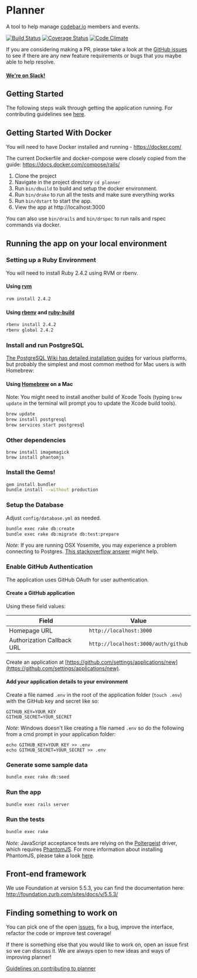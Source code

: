 # Planner

A tool to help manage [codebar.io](http://codebar.io) members and events.

[![Build Status](https://travis-ci.org/codebar/planner.png?branch=master)](https://travis-ci.org/codebar/planner)
[![Coverage Status](https://coveralls.io/repos/codebar/planner/badge.png)](https://coveralls.io/r/codebar/planner)
[![Code Climate](https://codeclimate.com/github/codebar/planner.png)](https://codeclimate.com/github/codebar/planner)

If you are considering making a PR, please take a look at the [GitHub issues](https://github.com/codebar/planner/issues) to see if there are any new feature requirements or bugs that you maybe able to help resolve.

#### [We're on Slack!](httpss://slack.codebar.io)


## Getting Started

The following steps walk through getting the application running. For contributing guidelines see [here](https://github.com/codebar/planner/blob/master/CONTRIBUTING.md).

## Getting Started With Docker
You will need to have Docker installed and running -  https://docker.com/

The current Dockerfile and docker-compose were closely copied from the guide: https://docs.docker.com/compose/rails/

1. Clone the project
2. Navigate in the project directory `cd planner`
3. Run `bin/dbuild` to build and setup the docker environment.
4. Run `bin/drake` to run all the tests and make sure everything works
5. Run `bin/dstart` to start the app.
6. View the app at  http://localhost:3000

You can also use `bin/drails` and `bin/drspec` to run rails and rspec commands via docker.


## Running the app on your local environment

### Setting up a Ruby Environment

You will need to install Ruby 2.4.2 using RVM or rbenv.

#### Using [rvm](https://rvm.io/rvm/install)

```bash
rvm install 2.4.2
```

#### Using [rbenv](https://github.com/sstephenson/rbenv) and [ruby-build](https://github.com/sstephenson/ruby-build)

```bash
rbenv install 2.4.2
rbenv global 2.4.2
```

### Install and run PostgreSQL
[The PostgreSQL Wiki has detailed installation guides](https://wiki.postgresql.org/wiki/Detailed_installation_guides) for various platforms, but probably the simplest and most common method for Mac users is with Homebrew:

#### Using [Homebrew](https://brew.sh/) on a Mac
Note: You might need to install another build of Xcode Tools (typing `brew update` in the terminal will prompt you to update the Xcode build tools).
```bash
brew update
brew install postgresql
brew services start postgresql
```
### Other dependencies
```
brew install imagemagick
brew install phantomjs
```

### Install the Gems!

```bash
gem install bundler
bundle install --without production
```

### Setup the Database

Adjust `config/database.yml` as needed.

```bash
bundle exec rake db:create
bundle exec rake db:migrate db:test:prepare
```

*Note:* If you are running OSX Yosemite, you may experience a problem connecting to
Postgres. [This stackoverflow answer](http://stackoverflow.com/a/26458194/1510063) might help.

### Enable GitHub Authentication

The application uses GitHub OAuth for user authentication.

#### Create a GitHub application

Using these field values:

| Field | Value |
| --- | --- |
| Homepage URL | `http://localhost:3000` |
| Authorization Callback URL | `http://localhost:3000/auth/github` |

Create an application at [https://github.com/settings/applications/new](https://github.com/settings/applications/new).

#### Add your application details to your environment

Create a file named `.env` in the root of the application folder (`touch .env`)
with the GitHub key and secret like so:

    GITHUB_KEY=YOUR_KEY
    GITHUB_SECRET=YOUR_SECRET

*Note:* Windows doesn't like creating a file named `.env` so do the following
from a cmd prompt in your application folder:

    echo GITHUB_KEY=YOUR_KEY >> .env
    echo GITHUB_SECRET=YOUR_SECRET >> .env

### Generate some sample data

```bash
bundle exec rake db:seed
```

### Run the app

```bash
bundle exec rails server
```

### Run the tests

```bash
bundle exec rake
```

*Note:* JavaScript acceptance tests are relying on the [Poltergeist](https://github.com/teampoltergeist/poltergeist) driver, which requires
[PhantomJS](http://phantomjs.org). For more information about installing PhantomJS, please take a look
[here](https://github.com/teampoltergeist/poltergeist#installing-phantomjs).

## Front-end framework

We use Foundation at version 5.5.3, you can find the documentation here: http://foundation.zurb.com/sites/docs/v/5.5.3/

## Finding something to work on
You can pick one of the open [issues](https://github.com/codebar/planner/issues), fix a bug, improve the interface, refactor the code or improve test coverage!

If there is something else that you would like to work on, open an issue first so we can discuss it. We are always open to new ideas and ways of improving planner!

[Guidelines on contributing to planner](https://github.com/codebar/planner/blob/master/CONTRIBUTING.md)
